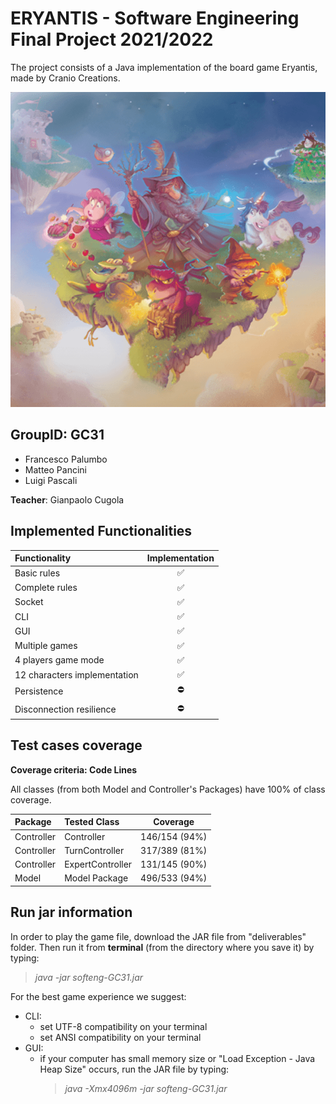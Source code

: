 # ERYANTIS - Software Engineering Final Project 2021/2022
The project consists of a Java implementation of the board game Eryantis, made by Cranio Creations.

![This is an image](src/main/resources/graphics/eriantys_banner.png)






## GroupID: GC31
+ Francesco Palumbo
+ Matteo Pancini
+ Luigi Pascali
  
**Teacher**: Gianpaolo Cugola

## Implemented Functionalities
| Functionality                | Implementation |
|:-----------------------------|:--------------:|
| Basic rules                  |       ✅        |
| Complete rules               |       ✅        |
| Socket                       |       ✅        |
| CLI                          |       ✅        |
| GUI                          |       ✅        |
| Multiple games               |       ✅        |
| 4 players game mode          |       ✅        |
| 12 characters implementation |       ✅        |
| Persistence                  |       ⛔        |
| Disconnection resilience     |       ⛔        |


## Test cases coverage
**Coverage criteria: Code Lines**

All classes (from both Model and Controller's Packages) have 100% of class coverage.

| Package    | Tested Class       |   Coverage    |
|:-----------|:-------------------|:-------------:|
| Controller | Controller         | 146/154 (94%) |
| Controller | TurnController     | 317/389 (81%) |
| Controller | ExpertController   | 131/145 (90%) |
| Model      | Model Package      | 496/533 (94%) |

## Run jar information
In order to play the game file, download the JAR file from "deliverables" folder.
Then run it from **terminal** (from the directory where you save it) by typing:
>*java -jar softeng-GC31.jar*

For the best game experience we suggest:
+ CLI:
  + set UTF-8 compatibility on your terminal
  + set ANSI compatibility on your terminal
+ GUI:
  + if your computer has small memory size or "Load Exception - Java Heap Size" occurs, run the JAR file by typing:
    >*java -Xmx4096m -jar softeng-GC31.jar*